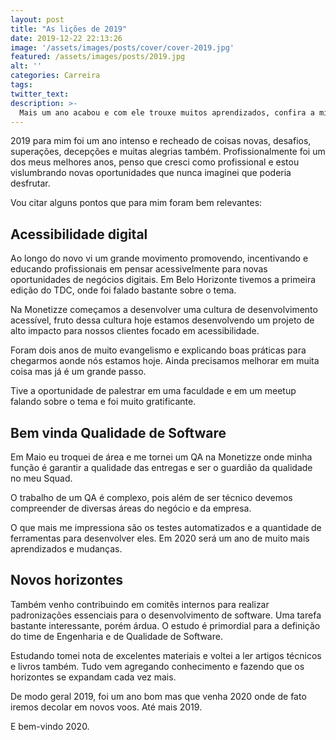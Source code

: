 ```yaml
---
layout: post
title: "As lições de 2019"
date: 2019-12-22 22:13:26
image: '/assets/images/posts/cover/cover-2019.jpg'
featured: /assets/images/posts/2019.jpg
alt: ''
categories: Carreira
tags:
twitter_text:
description: >-
  Mais um ano acabou e com ele trouxe muitos aprendizados, confira a minha retrospectiva sobre o ano de 2019.
---
```


2019 para mim foi um ano intenso e recheado de coisas novas, desafios, superações, decepções e muitas alegrias também.  Profissionalmente foi um dos meus melhores anos, penso que cresci como profissional e estou vislumbrando novas oportunidades que nunca imaginei que poderia desfrutar.

Vou citar alguns pontos que para mim foram bem relevantes:

## Acessibilidade digital

Ao longo do novo vi um grande movimento promovendo, incentivando  e educando profissionais em pensar acessivelmente para novas oportunidades de negócios digitais. Em Belo Horizonte tivemos a primeira edição do TDC, onde foi falado bastante sobre o tema.

Na Monetizze começamos a desenvolver uma cultura de desenvolvimento acessível, fruto dessa cultura hoje estamos desenvolvendo um projeto de alto impacto para nossos clientes focado em acessibilidade.

Foram dois anos de muito evangelismo e explicando boas práticas para chegarmos aonde nós estamos hoje. Ainda precisamos melhorar em muita coisa mas já é um grande passo.

Tive a oportunidade de palestrar em uma faculdade e em um meetup falando sobre o tema e foi muito gratificante.

## Bem vinda Qualidade de Software

Em Maio eu troquei de área e me tornei um QA na Monetizze onde minha função é garantir a qualidade das entregas e ser o guardião da qualidade no meu Squad.

O trabalho de um QA é complexo, pois além de ser técnico devemos compreender de diversas áreas do negócio e da empresa.

O que mais me impressiona são os testes automatizados e a quantidade de ferramentas para desenvolver eles. Em 2020 será um ano de muito mais aprendizados e mudanças.

## Novos horizontes

Também venho contribuindo em comitês internos para realizar padronizações essenciais para o desenvolvimento de software. Uma tarefa bastante interessante, porém árdua. O estudo é primordial para a definição do time de Engenharia e de Qualidade de Software.

Estudando tomei nota de excelentes materiais e voltei a ler artigos técnicos e livros também. Tudo vem agregando conhecimento e fazendo que os horizontes se expandam cada vez mais.

De modo geral 2019, foi um ano bom mas que venha 2020 onde de fato iremos decolar em novos voos.
Até mais 2019.

E bem-vindo 2020.
